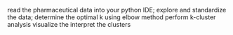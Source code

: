 read the pharmaceutical data into your python IDE;
explore and standardize the data;
determine the optimal k using elbow method
perform k-cluster analysis
visualize the interpret the clusters
